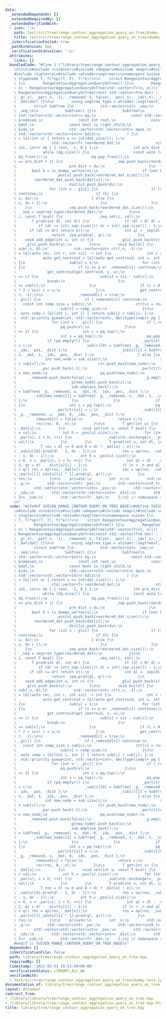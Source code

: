 ```yaml
---
data:
  _extendedDependsOn: []
  _extendedRequiredBy: []
  _extendedVerifiedWith:
  - icon: ':x:'
    path: test/src/tree/range_contour_aggregation_query_on_tree/dummy.test.cpp
    title: test/src/tree/range_contour_aggregation_query_on_tree/dummy.test.cpp
  _isVerificationFailed: true
  _pathExtension: hpp
  _verificationStatusIcon: ':x:'
  attributes:
    links: []
  bundledCode: "#line 1 \"library/tree/range_contour_aggregation_query_on_tree.hpp\"\
    \n\n\n\n#include <cstdint>\n#include <deque>\n#include <map>\n#include <queue>\n\
    #include <tuple>\n\n#include <atcoder/segtree>\n\nnamespace suisen {\n    template\
    \ <typename T, T(*op)(T, T), T(*e)()>\n    struct RangeContourAggregationQueryOnTree\
    \ {\n        RangeContourAggregationQueryOnTree() {}\n        RangeContourAggregationQueryOnTree(int\
    \ n) : RangeContourAggregationQueryOnTree(std::vector<T>(n, e())) {}\n       \
    \ RangeContourAggregationQueryOnTree(const std::vector<T>& dat) : _n(dat.size()),\
    \ _g(_n), _par(_n, -1), _removed(_n, false), _pos(_n), _idx(_n), _dist(_n), _sub(_n),\
    \ _dat(dat) {}\n\n        using segtree_type = atcoder::segtree<T, op, e>;\n\n\
    \        struct SubTree {\n            std::vector<int> _sep;\n            segtree_type\
    \ _seq;\n\n            SubTree() {}\n            SubTree(\n                const\
    \ std::vector<std::vector<int>> &g,\n                const std::vector<int8_t>\
    \ &removed,\n                const int root,\n                const std::vector<T>\
    \ &dat,\n                const bool is_right_child,\n                std::vector<std::vector<int8_t>>\
    \ &idx,\n                std::vector<std::vector<int>> &pos,\n               \
    \ std::vector<std::vector<int>> &dist\n            ) {\n                auto is_dummy_vertex\
    \ = [&](int u) { return u >= int(dat.size()); };\n                _sep.push_back(0);\n\
    \                std::vector<T> reordered_dat;\n                std::deque<std::tuple<int,\
    \ int, int>> dq { { root, -1, 0 } };\n                int pre_dist = 0;\n    \
    \            while (dq.size()) {\n                    const auto [u, pu, du] =\
    \ dq.front();\n                    dq.pop_front();\n                    if (du\
    \ == pre_dist + 1) {\n                        _sep.push_back(reordered_dat.size());\n\
    \                        pre_dist = du;\n                    }\n             \
    \       bool b = is_dummy_vertex(u);\n                    if (not b) {\n     \
    \                   pos[u].push_back(reordered_dat.size());\n                \
    \        reordered_dat.push_back(dat[u]);\n                        idx[u].push_back(is_right_child);\n\
    \                        dist[u].push_back(du);\n                    }\n     \
    \               for (int v : g[u]) {\n                        if (v == pu or removed[v])\
    \ continue;\n                        if (b) {\n                            dq.emplace_front(v,\
    \ u, du);\n                        } else {\n                            dq.emplace_back(v,\
    \ u, du + 1);\n                        }\n                    }\n            \
    \    }\n                _sep.push_back(reordered_dat.size());\n              \
    \  _seq = segtree_type(reordered_dat);\n            }\n\n            void set(int\
    \ i, const T &val) {\n                _seq.set(i, val);\n            }\n     \
    \       T prod(int dl, int dr) {\n                if (dl < 0) dl = 0;\n      \
    \          if (dr >= int(_sep.size())) dr = int(_sep.size()) - 1;\n          \
    \      if (dl >= dr) return e();\n                int ql = _sep[dl], qr = _sep[dr];\n\
    \                return _seq.prod(ql, qr);\n            }\n        };\n\n    \
    \    void add_edge(int u, int v) {\n            _g[u].push_back(v);\n        \
    \    _g[v].push_back(u);\n        }\n\n        void build() {\n            std::vector<int>\
    \ sub(_n, 0);\n            std::vector<int> ctr(_n, -1);\n            auto rec\
    \ = [&](auto rec, int r, int siz) -> int {\n                int c = -1;\n    \
    \            auto get_centroid = [&](auto get_centroid, int u, int p) -> void\
    \ {\n                    sub[u] = 1;\n                    for (int v : _g[u])\
    \ {\n                        if (v == p or _removed[v]) continue;\n          \
    \              get_centroid(get_centroid, v, u);\n                        if (v\
    \ == c) {\n                            sub[u] = siz - sub[c];\n              \
    \              break;\n                        }\n                        sub[u]\
    \ += sub[v];\n                    }\n                    if (c < 0 and sub[u]\
    \ * 2 > siz) c = u;\n                };\n                get_centroid(get_centroid,\
    \ r, -1);\n\n                _removed[c] = true;\n                for (int v :\
    \ _g[c]) {\n                    if (_removed[v]) continue;\n                 \
    \   const int comp_size = sub[v];\n                    ctr[v] = rec(rec, v, comp_size);\n\
    \                    sub[v] = comp_size;\n                }\n\n              \
    \  auto comp = [&](int i, int j) { return sub[i] > sub[j]; };\n              \
    \  std::priority_queue<int, std::vector<int>, decltype(comp)> pq { comp };\n\n\
    \                for (int v : _g[c]) {\n                    if (_removed[v]) continue;\n\
    \                    pq.push(v);\n                }\n\n                while (pq.size()\
    \ >= 2) {\n                    int u = pq.top();\n                    pq.pop();\n\
    \                    int v = pq.top();\n                    pq.pop();\n      \
    \              if (pq.empty()) {\n                        _par[ctr[u]] = _par[ctr[v]]\
    \ = c;\n                        _sub[c][0] = SubTree{ _g, _removed, u, _dat, 0,\
    \ _idx, _pos, _dist };\n                        _sub[c][1] = SubTree{ _g, _removed,\
    \ v, _dat, 1, _idx, _pos, _dist };\n                    } else {\n           \
    \             int new_node = sub.size();\n                        sub.push_back(sub[u]\
    \ + sub[v]);\n                        ctr.push_back(new_node);\n             \
    \           _par.push_back(-1);\n                        _par[ctr[u]] = _par[ctr[v]]\
    \ = new_node;\n                        pq.push(new_node);\n                  \
    \      _removed.push_back(false);\n                        _g.emplace_back();\n\
    \                        _g[new_node].push_back(u);\n                        _g[new_node].push_back(v);\n\
    \                        _sub.emplace_back();\n                        _sub[new_node][0]\
    \ = SubTree{ _g, _removed, u, _dat, 0, _idx, _pos, _dist };\n                \
    \        _sub[new_node][1] = SubTree{ _g, _removed, v, _dat, 1, _idx, _pos, _dist\
    \ };\n                    }\n                }\n                if (pq.size())\
    \ {\n                    int u = pq.top();\n                    pq.pop();\n  \
    \                  _par[ctr[u]] = c;\n                    _sub[c][0] = SubTree{\
    \ _g, _removed, u, _dat, 0, _idx, _pos, _dist };\n                }\n        \
    \        _removed[c] = false;\n                return c;\n            };\n   \
    \         rec(rec, 0, _n);\n        }\n\n        T get(int u) {\n            return\
    \ _dat[u];\n        }\n        void set(int u, const T &val) {\n            _dat[u]\
    \ = val;\n            int h = _pos[u].size();\n            for (int i = 0, v =\
    \ _par[u]; i < h; ++i) {\n                _sub[std::exchange(v, _par[v])][_idx[u][i]].set(_pos[u][i],\
    \ val);\n            }\n        }\n        T prod(int u, int dl, int dr) {\n \
    \           T res = dl <= 0 and 0 < dr ? _dat[u] : e();\n            res = op(res,\
    \ _sub[u][0].prod(dl - 1, dr - 1));\n            res = op(res, _sub[u][1].prod(dl\
    \ - 1, dr - 1));\n            int h = _pos[u].size();\n            for (int i\
    \ = 0, v = _par[u]; i < h; ++i) {\n                int ql = dl - _dist[u][i] -\
    \ 2, qr = dr - _dist[u][i] - 2;\n                if (v < _n and ql <= -1 and -1\
    \ < qr) res = op(res, _dat[v]);\n                res = op(res, _sub[std::exchange(v,\
    \ _par[v])][_idx[u][i] ^ 1].prod(ql, qr));\n            }\n            return\
    \ res;\n        }\n\n    private:\n        int _n;\n        std::vector<std::vector<int>>\
    \ _g;\n        std::vector<int> _par;\n        std::vector<int8_t> _removed;\n\
    \        std::vector<std::vector<int>> _pos;\n        std::vector<std::vector<int8_t>>\
    \ _idx;\n        std::vector<std::vector<int>> _dist;\n        std::vector<std::array<SubTree,\
    \ 2>> _sub;\n        std::vector<T> _dat;\n    };\n} // namespace suisen\n\n\n\
    \n"
  code: "#ifndef SUISEN_RANGE_CONTOUR_QUERY_ON_TREE_BASE\n#define SUISEN_RANGE_CONTOUR_QUERY_ON_TREE_BASE\n\
    \n#include <cstdint>\n#include <deque>\n#include <map>\n#include <queue>\n#include\
    \ <tuple>\n\n#include <atcoder/segtree>\n\nnamespace suisen {\n    template <typename\
    \ T, T(*op)(T, T), T(*e)()>\n    struct RangeContourAggregationQueryOnTree {\n\
    \        RangeContourAggregationQueryOnTree() {}\n        RangeContourAggregationQueryOnTree(int\
    \ n) : RangeContourAggregationQueryOnTree(std::vector<T>(n, e())) {}\n       \
    \ RangeContourAggregationQueryOnTree(const std::vector<T>& dat) : _n(dat.size()),\
    \ _g(_n), _par(_n, -1), _removed(_n, false), _pos(_n), _idx(_n), _dist(_n), _sub(_n),\
    \ _dat(dat) {}\n\n        using segtree_type = atcoder::segtree<T, op, e>;\n\n\
    \        struct SubTree {\n            std::vector<int> _sep;\n            segtree_type\
    \ _seq;\n\n            SubTree() {}\n            SubTree(\n                const\
    \ std::vector<std::vector<int>> &g,\n                const std::vector<int8_t>\
    \ &removed,\n                const int root,\n                const std::vector<T>\
    \ &dat,\n                const bool is_right_child,\n                std::vector<std::vector<int8_t>>\
    \ &idx,\n                std::vector<std::vector<int>> &pos,\n               \
    \ std::vector<std::vector<int>> &dist\n            ) {\n                auto is_dummy_vertex\
    \ = [&](int u) { return u >= int(dat.size()); };\n                _sep.push_back(0);\n\
    \                std::vector<T> reordered_dat;\n                std::deque<std::tuple<int,\
    \ int, int>> dq { { root, -1, 0 } };\n                int pre_dist = 0;\n    \
    \            while (dq.size()) {\n                    const auto [u, pu, du] =\
    \ dq.front();\n                    dq.pop_front();\n                    if (du\
    \ == pre_dist + 1) {\n                        _sep.push_back(reordered_dat.size());\n\
    \                        pre_dist = du;\n                    }\n             \
    \       bool b = is_dummy_vertex(u);\n                    if (not b) {\n     \
    \                   pos[u].push_back(reordered_dat.size());\n                \
    \        reordered_dat.push_back(dat[u]);\n                        idx[u].push_back(is_right_child);\n\
    \                        dist[u].push_back(du);\n                    }\n     \
    \               for (int v : g[u]) {\n                        if (v == pu or removed[v])\
    \ continue;\n                        if (b) {\n                            dq.emplace_front(v,\
    \ u, du);\n                        } else {\n                            dq.emplace_back(v,\
    \ u, du + 1);\n                        }\n                    }\n            \
    \    }\n                _sep.push_back(reordered_dat.size());\n              \
    \  _seq = segtree_type(reordered_dat);\n            }\n\n            void set(int\
    \ i, const T &val) {\n                _seq.set(i, val);\n            }\n     \
    \       T prod(int dl, int dr) {\n                if (dl < 0) dl = 0;\n      \
    \          if (dr >= int(_sep.size())) dr = int(_sep.size()) - 1;\n          \
    \      if (dl >= dr) return e();\n                int ql = _sep[dl], qr = _sep[dr];\n\
    \                return _seq.prod(ql, qr);\n            }\n        };\n\n    \
    \    void add_edge(int u, int v) {\n            _g[u].push_back(v);\n        \
    \    _g[v].push_back(u);\n        }\n\n        void build() {\n            std::vector<int>\
    \ sub(_n, 0);\n            std::vector<int> ctr(_n, -1);\n            auto rec\
    \ = [&](auto rec, int r, int siz) -> int {\n                int c = -1;\n    \
    \            auto get_centroid = [&](auto get_centroid, int u, int p) -> void\
    \ {\n                    sub[u] = 1;\n                    for (int v : _g[u])\
    \ {\n                        if (v == p or _removed[v]) continue;\n          \
    \              get_centroid(get_centroid, v, u);\n                        if (v\
    \ == c) {\n                            sub[u] = siz - sub[c];\n              \
    \              break;\n                        }\n                        sub[u]\
    \ += sub[v];\n                    }\n                    if (c < 0 and sub[u]\
    \ * 2 > siz) c = u;\n                };\n                get_centroid(get_centroid,\
    \ r, -1);\n\n                _removed[c] = true;\n                for (int v :\
    \ _g[c]) {\n                    if (_removed[v]) continue;\n                 \
    \   const int comp_size = sub[v];\n                    ctr[v] = rec(rec, v, comp_size);\n\
    \                    sub[v] = comp_size;\n                }\n\n              \
    \  auto comp = [&](int i, int j) { return sub[i] > sub[j]; };\n              \
    \  std::priority_queue<int, std::vector<int>, decltype(comp)> pq { comp };\n\n\
    \                for (int v : _g[c]) {\n                    if (_removed[v]) continue;\n\
    \                    pq.push(v);\n                }\n\n                while (pq.size()\
    \ >= 2) {\n                    int u = pq.top();\n                    pq.pop();\n\
    \                    int v = pq.top();\n                    pq.pop();\n      \
    \              if (pq.empty()) {\n                        _par[ctr[u]] = _par[ctr[v]]\
    \ = c;\n                        _sub[c][0] = SubTree{ _g, _removed, u, _dat, 0,\
    \ _idx, _pos, _dist };\n                        _sub[c][1] = SubTree{ _g, _removed,\
    \ v, _dat, 1, _idx, _pos, _dist };\n                    } else {\n           \
    \             int new_node = sub.size();\n                        sub.push_back(sub[u]\
    \ + sub[v]);\n                        ctr.push_back(new_node);\n             \
    \           _par.push_back(-1);\n                        _par[ctr[u]] = _par[ctr[v]]\
    \ = new_node;\n                        pq.push(new_node);\n                  \
    \      _removed.push_back(false);\n                        _g.emplace_back();\n\
    \                        _g[new_node].push_back(u);\n                        _g[new_node].push_back(v);\n\
    \                        _sub.emplace_back();\n                        _sub[new_node][0]\
    \ = SubTree{ _g, _removed, u, _dat, 0, _idx, _pos, _dist };\n                \
    \        _sub[new_node][1] = SubTree{ _g, _removed, v, _dat, 1, _idx, _pos, _dist\
    \ };\n                    }\n                }\n                if (pq.size())\
    \ {\n                    int u = pq.top();\n                    pq.pop();\n  \
    \                  _par[ctr[u]] = c;\n                    _sub[c][0] = SubTree{\
    \ _g, _removed, u, _dat, 0, _idx, _pos, _dist };\n                }\n        \
    \        _removed[c] = false;\n                return c;\n            };\n   \
    \         rec(rec, 0, _n);\n        }\n\n        T get(int u) {\n            return\
    \ _dat[u];\n        }\n        void set(int u, const T &val) {\n            _dat[u]\
    \ = val;\n            int h = _pos[u].size();\n            for (int i = 0, v =\
    \ _par[u]; i < h; ++i) {\n                _sub[std::exchange(v, _par[v])][_idx[u][i]].set(_pos[u][i],\
    \ val);\n            }\n        }\n        T prod(int u, int dl, int dr) {\n \
    \           T res = dl <= 0 and 0 < dr ? _dat[u] : e();\n            res = op(res,\
    \ _sub[u][0].prod(dl - 1, dr - 1));\n            res = op(res, _sub[u][1].prod(dl\
    \ - 1, dr - 1));\n            int h = _pos[u].size();\n            for (int i\
    \ = 0, v = _par[u]; i < h; ++i) {\n                int ql = dl - _dist[u][i] -\
    \ 2, qr = dr - _dist[u][i] - 2;\n                if (v < _n and ql <= -1 and -1\
    \ < qr) res = op(res, _dat[v]);\n                res = op(res, _sub[std::exchange(v,\
    \ _par[v])][_idx[u][i] ^ 1].prod(ql, qr));\n            }\n            return\
    \ res;\n        }\n\n    private:\n        int _n;\n        std::vector<std::vector<int>>\
    \ _g;\n        std::vector<int> _par;\n        std::vector<int8_t> _removed;\n\
    \        std::vector<std::vector<int>> _pos;\n        std::vector<std::vector<int8_t>>\
    \ _idx;\n        std::vector<std::vector<int>> _dist;\n        std::vector<std::array<SubTree,\
    \ 2>> _sub;\n        std::vector<T> _dat;\n    };\n} // namespace suisen\n\n\n\
    #endif // SUISEN_RANGE_CONTOUR_QUERY_ON_TREE_BASE\n"
  dependsOn: []
  isVerificationFile: false
  path: library/tree/range_contour_aggregation_query_on_tree.hpp
  requiredBy: []
  timestamp: '2022-03-31 19:51:49+09:00'
  verificationStatus: LIBRARY_ALL_WA
  verifiedWith:
  - test/src/tree/range_contour_aggregation_query_on_tree/dummy.test.cpp
documentation_of: library/tree/range_contour_aggregation_query_on_tree.hpp
layout: document
redirect_from:
- /library/library/tree/range_contour_aggregation_query_on_tree.hpp
- /library/library/tree/range_contour_aggregation_query_on_tree.hpp.html
title: library/tree/range_contour_aggregation_query_on_tree.hpp
---
```

